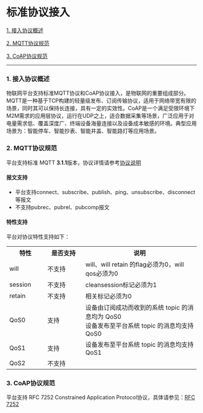 
# 标准协议接入

<a href="#1">1. 接入协议概述</a>

<a href="#2">2. MQTT协议规范</a>

<a href="#3">3. CoAP协议规范</a>

---

<h3 id="1">1. 接入协议概述</h3>
物联网平台支持标准MQTT协议和CoAP协议接入，是物联网的重要组成部分。MQTT是一种基于TCP构建的轻量级发布、订阅传输协议，适用于网络带宽有限的场景，同时其可以保持长连接，具有一定的实效性。CoAP是一个满足受限环境下M2M需求的应用层协议，运行在UDP之上，适合数据采集等场景，广泛应用于对电量需求低、覆盖深度广、终端设备海量连接以及设备成本敏感的环境。典型应用场景为：智能停车、智能抄表、智能井盖、智能路灯等应用场景。


<h3 id="2">2. MQTT协议规范</h3>

平台支持标准 MQTT **3.1.1**版本，协议详情请参考[协议说明](http://mqtt.org/?spm=a2c4g.11186623.2.11.19083f86gxhJ7h)

#### 报文支持

- 平台支持connect、subscribe、publish、ping、unsubscribe、disconnect等报文
- 不支持pubrec、pubrel、pubcomp报文


#### 特性支持

平台对协议特性支持如下：
<table>
<tr><th width="20%">特性</th><th width="20%">是否支持</th><th>说明</th></tr>
<tr><td>will</td><td>不支持</td><td>will、will retain 的flag必须为0，will qos必须为0</td></tr>
<tr><td>session</td><td>不支持</td><td>cleansession标记必须为1</td></tr>
<tr><td>retain</td><td>不支持</td><td>相关标记必须为0</td></tr>
<tr><td>QoS0</td><td>支持</td><td>设备由订阅成功而收到的系统 topic 的消息均为 QoS0<br>设备发布至平台系统 topic 的消息均支持 QoS0</td></tr>
<tr><td>QoS1</td><td>支持</td><td>设备发布至平台系统 topic 的消息均支持 QoS1</td></tr>
<tr><td>QoS2</td><td>不支持</td><td> </td></tr>
</table>

<h3 id="2">3. CoAP协议规范</h3>

平台支持 RFC 7252 Constrained Application Protocol协议，具体请参见：[RFC 7252](https://tools.ietf.org/html/rfc7252?spm=a2c4g.11186623.2.12.65eb12e0TfnMZ2)